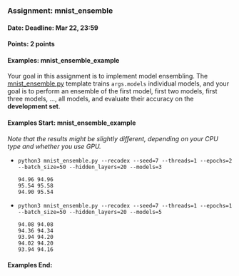 ### Assignment: mnist_ensemble
#### Date: Deadline: Mar 22, 23:59
#### Points: 2 points
#### Examples: mnist_ensemble_example

Your goal in this assignment is to implement model ensembling.
The [mnist_ensemble.py](https://github.com/ufal/npfl114/tree/master/labs/03/mnist_ensemble.py)
template trains `args.models` individual models, and your goal is to perform
an ensemble of the first model, first two models, first three models, …, all
models, and evaluate their accuracy on the **development set**.

#### Examples Start: mnist_ensemble_example
_Note that the results might be slightly different, depending on your CPU type and whether you use GPU._

- `python3 mnist_ensemble.py --recodex --seed=7 --threads=1 --epochs=2 --batch_size=50 --hidden_layers=20 --models=3`
  ```
  94.96 94.96
  95.54 95.58
  94.90 95.54
  ```
- `python3 mnist_ensemble.py --recodex --seed=7 --threads=1 --epochs=1 --batch_size=50 --hidden_layers=20 --models=5`
  ```
  94.08 94.08
  94.36 94.34
  93.94 94.20
  94.02 94.20
  93.94 94.16
  ```
#### Examples End:
